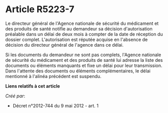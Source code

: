 # Article R5223-7

Le directeur général de l'Agence nationale de sécurité du médicament et des produits de santé notifie au demandeur sa
décision d'autorisation préalable dans un délai de deux mois à compter de la date de réception du dossier complet.
L'autorisation est réputée acquise en l'absence de décision du directeur général de l'agence dans ce délai.

Si les documents du demandeur ne sont pas complets, l'Agence nationale de sécurité du médicament et des produits de santé lui
adresse la liste des documents ou éléments manquants et fixe un délai pour leur transmission. Dans l'attente des documents ou
éléments complémentaires, le délai mentionné à l'alinéa précédent est suspendu.

**Liens relatifs à cet article**

_Créé par_:

  - Décret n°2012-744 du 9 mai 2012 - art. 1
